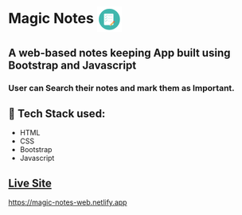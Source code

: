# Magic Notes       <img align="center" width="50" height="50" src="img/icon.png">
## A web-based notes keeping App built using Bootstrap and Javascript
### User can Search their notes and mark them as Important.
## :rocket: Tech Stack used: 
- HTML
- CSS
- Bootstrap
- Javascript

## [Live Site](https://magic-notes-web.netlify.app)
https://magic-notes-web.netlify.app
